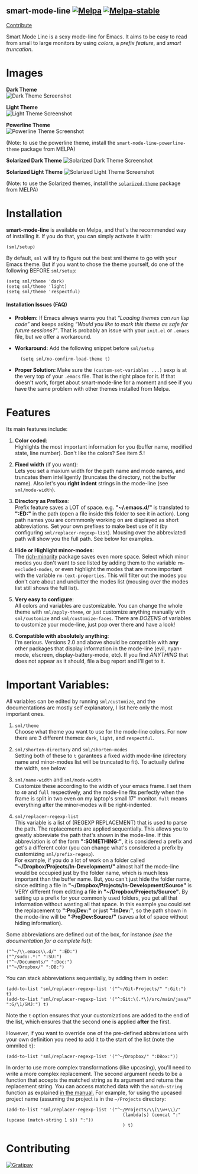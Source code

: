 smart-mode-line [![Melpa](http://melpa.org/packages/smart-mode-line-badge.svg)](http://melpa.org/#/smart-mode-line) [![Melpa-stable](http://stable.melpa.org/packages/smart-mode-line-badge.svg)](http://melpa.org/#/smart-mode-line)
---------------
<!--     [![Say Thank You](https://img.shields.io/gratipay/Malabarba.svg)](https://gratipay.com/Malabarba/) -->
[Contribute](https://gratipay.com/Malabarba/)

Smart Mode Line is a sexy mode-line for Emacs. It aims to be easy to
read from small to large monitors by using *colors*, a *prefix feature*, and
*smart truncation*. 

Images
======
**Dark Theme**  
![Dark Theme Screenshot](https://raw.github.com/Malabarba/smart-mode-line/master/screenshot-2013-11-11-dark.png)

**Light Theme**  
![Light Theme Screenshot](https://raw.github.com/Malabarba/smart-mode-line/master/screenshot-2013-11-11-light.png)

**Powerline Theme**  
![Powerline Theme Screenshot](https://raw.github.com/Malabarba/smart-mode-line/master/screenshot-powerline-theme.png)

(Note: to use the powerline theme, install the `smart-mode-line-powerline-theme` package from MELPA)

**Solarized Dark Theme**
![Solarized Dark Theme Screenshot](https://cloud.githubusercontent.com/assets/601365/7131638/34a3b0f8-e247-11e4-8fd5-811365167d22.png)

**Solarized Light Theme**
![Solarized Light Theme Screenshot](https://cloud.githubusercontent.com/assets/601365/7131637/34946ac6-e247-11e4-8e0e-35a47df70686.png)

(Note: to use the Solarized themes, install the [`solarized-theme`](https://github.com/bbatsov/solarized-emacs/) package from MELPA)

Installation
===
**smart-mode-line** is available on Melpa, and that's the recommended
way of installing it. If you do that, you can simply activate it with:

    (sml/setup)

By default, `sml` will try to figure out the best sml theme to go with
your Emacs theme. But if you want to chose the theme yourself, do one
of the following BEFORE `sml/setup`:

    (setq sml/theme 'dark)
    (setq sml/theme 'light)
    (setq sml/theme 'respectful)

#### Installation Issues (FAQ) ####

- **Problem:** If Emacs always warns you that *“Loading themes can
  run lisp code”* and keeps asking *“Would you like to mark this theme as
  safe for future sessions?”*. That is probably an issue with your
  `init.el` or `.emacs` file, but we offer a workaround.
- **Workaround:** Add the following snippet before `sml/setup` 

        (setq sml/no-confirm-load-theme t)

- **Proper Solution:** Make sure the `(custom-set-variables ...)` sexp
  is at the very top of your `.emacs` file. That is the right place
  for it. If that doesn't work, forget about smart-mode-line for a
  moment and see if you have the same problem with other themes
  installed from Melpa.

Features
===
Its main features include:

 1. **Color coded**:  
    Highlights the most important information for you
    (buffer name, modified state, line number). Don't
    like the colors? See item *5.*!

 2. **Fixed width** (if you want):  
    Lets you set a maxium width for the path name and mode names, and
    truncates them intelligently (truncates the directory, not the
    buffer name). Also let's you **right indent** strings in the
    mode-line (see `sml/mode-width`).

 3. **Directory as Prefixes**:  
    Prefix feature saves a LOT of space. e.g. **"~/.emacs.d/"**
    is translated to **":ED:"** in the path (open a file inside
    this folder to see it in action). Long path names you
    are commmonly working on are displayed as short
    abbreviations. Set your own prefixes to make best use
    of it (by configuring `sml/replacer-regexp-list`). Mousing
    over the abbreviated path will show you the full
    path. See below for examples.  	

 4. **Hide or Highlight minor-modes**:  
    The [rich-minority](https://github.com/Malabarba/rich-minority)
    package saves even more space. Select which minor modes you don't
    want to see listed by adding them to the variable
    `rm-excluded-modes`, or even highlight the modes that are more
    important with the variable `rm-text-properties`. This will filter
    out the modes you don't care about and unclutter the modes list
    (mousing over the modes list still shows the full list).

 5. **Very easy to configure**:  
    All colors and variables are customizable. You can change the
    whole theme with `sml/apply-theme`, or just customize anything
    manually with `sml/customize` and `sml/customize-faces`. There are
    *DOZENS* of variables to customize your mode-line, just pop over
    there and have a look!

 6. **Compatible with absolutely anything**:  
    I'm serious. Versions 2.0 and above should be compatible with
    **any** other packages that display information in the mode-line
    (evil, nyan-mode, elscreen, display-battery-mode, etc). If you
    find *ANYTHING* that does not appear as it should, file a bug report
    and I'll get to it.
    
Important Variables:
===
All variables can be edited by running `sml/customize`, and the
documentations are mostly self explanatory, I list here only the
most important ones.

 1. `sml/theme`  
  Choose what theme you want to use for the mode-line colors. For now
  there are 3 different themes: `dark`, `light`, and `respectful`.
 
 1. `sml/shorten-directory` and `sml/shorten-modes`  
  Setting both of these to `t` garantees a fixed width mode-line
  (directory name and minor-modes list will be truncated to fit). To
  actually define the width, see below.
  
 2. `sml/name-width` and `sml/mode-width`  
  Customize these according to the width of your emacs frame. I set
  them to `40` and `full` respectively, and the mode-line fits
  perfectly when the frame is split in two even on my laptop's small
  17" monitor. `full` means everything after the minor-modes will be
  right-indented.
  
 3. `sml/replacer-regexp-list`  
  This variable is a list of (REGEXP REPLACEMENT) that is used
  to parse the path. The replacements are applied
  sequentially. This allows you to greatly abbreviate the path
  that's shown in the mode-line. If this abbreviation is of
  the form **":SOMETHING:"**, it is considered a prefix and get's
  a different color (you can change what's considered a prefix
  by customizing `sml/prefix-regexp`).  
  For example, if you do a lot of work on a folder called
  **"~/Dropbox/Projects/In-Development/"** almost half the
  mode-line would be occupied just by the folder name, which
  is much less important than the buffer name. But, you can't
  just hide the folder name, since editting a file in
  **"~/Dropbox/Projects/In-Development/Source"** is VERY different
  from editting a file in **"~/Dropbox/Projects/Source"**. By
  setting up a prefix for your commonly used folders, you get
  all that information without wasting all that space. In this
  example you could set the replacement to **":ProjDev:"** or just
  **":InDev:"**, so the path shown in the mode-line will be
  **":ProjDev:Source/"** (saves a lot of space without hiding
  information).  

Some abbreviations are defined out of the box, for instance *(see the
documentation for a complete list)*:

    ("^~/\\.emacs\\.d/" ":ED:")
    ("^/sudo:.*:" ":SU:")
    ("^~/Documents/" ":Doc:")
    ("^~/Dropbox/" ":DB:")

You can stack abbreviations sequentially, by adding them in order:

    (add-to-list 'sml/replacer-regexp-list '("^~/Git-Projects/" ":Git:") t)
    (add-to-list 'sml/replacer-regexp-list '("^:Git:\(.*\)/src/main/java/" ":G/\1/SMJ:") t)

Note the `t` option ensures that your customizations are added to the
end of the list, which ensures that the second one is applied
**after** the first.

However, if you want to override one of the pre-defined abbreviations
with your own definition you need to add it to the start of the list
(note the ommited `t`):

    (add-to-list 'sml/replacer-regexp-list '("^~/Dropbox/" ":DBox:"))

In order to use more complex transformations (like upcasing), you'll need to write a more complex
replacement. The second argument needs to be a function that accepts the matched string as its
argument and returns the replacement string. You can access matched data with the `match-string`
function as explained [in the manual.](https://www.gnu.org/software/emacs/manual/html_node/elisp/Simple-Match-Data.html#Simple-Match-Data) For example, for using the upcased project name (assuming the project is in the `~/Projects` directory:

    (add-to-list 'sml/replacer-regexp-list '("^~/Projects/\\(\\w+\\)/"
                                                (lambda(s) (concat ":" (upcase (match-string 1 s)) ":"))
                                                ) t)

Contributing
=====

[![Gratipay](https://cdn.rawgit.com/gratipay/gratipay-badge/2.1.3/dist/gratipay.png)](https://gratipay.com/Malabarba)

